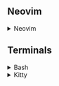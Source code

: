 ## Neovim
<details>
<summary>Neovim</summary>
<b>Features</b>  
Treesitter: 
Telescope:
Lualine:
Lazy Plugin Manager:  
Colorschemes: Tokyo night, Catpuccin  
Discord Rich Presence:

</details>

## Terminals
<details>
<summary>Bash</summary>
<br>
This is how you dropdown.
</details>  

<details>
<summary>Kitty</summary>
<br>
This is how you dropdown.
</details>
